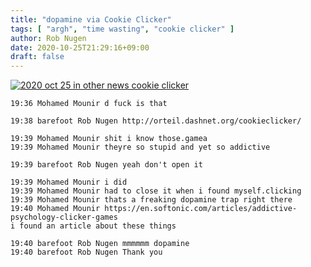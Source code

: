 ```yaml
---
title: "dopamine via Cookie Clicker"
tags: [ "argh", "time wasting", "cookie clicker" ]
author: Rob Nugen
date: 2020-10-25T21:29:16+09:00
draft: false
---
```



[![2020 oct 25 in other news cookie clicker](//b.robnugen.com/journal/2020/2020_oct_25_sogo_and_walk_with_shraddhan/thumbs/2020_oct_25_in_other_news_cookie_clicker.png)](//b.robnugen.com/journal/2020/2020_oct_25_sogo_and_walk_with_shraddhan/2020_oct_25_in_other_news_cookie_clicker.png)


    19:36 Mohamed Mounir d fuck is that

    19:38 barefoot Rob Nugen http://orteil.dashnet.org/cookieclicker/

    19:39 Mohamed Mounir shit i know those.gamea
    19:39 Mohamed Mounir theyre so stupid and yet so addictive

    19:39 barefoot Rob Nugen yeah don't open it

    19:39 Mohamed Mounir i did
    19:39 Mohamed Mounir had to close it when i found myself.clicking
    19:39 Mohamed Mounir thats a freaking dopamine trap right there
    19:40 Mohamed Mounir https://en.softonic.com/articles/addictive-psychology-clicker-games
    i found an article about these things

    19:40 barefoot Rob Nugen mmmmmm dopamine
    19:40 barefoot Rob Nugen Thank you
